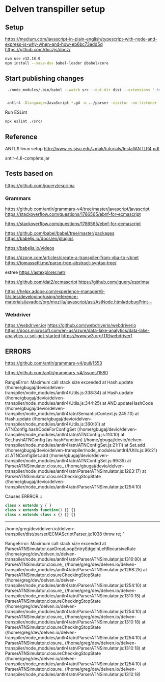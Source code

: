 # Delven transpiller setup


## Setup

https://medium.com/javascript-in-plain-english/typescript-with-node-and-express-js-why-when-and-how-eb6bc73edd5d
https://github.com/doczjs/docz/


```bash
nvm use v12.18.0
npm install --save-dev babel-loader @babel/core
```

## Start publishing changes 

```bash
 ./node_modules/.bin/babel --watch src --out-dir dist --extensions '.ts'  --source-maps inline


 antlr4 -Dlanguage=JavaScript *.g4 -o ../parser -visitor -no-listener
```

Run ESLint 
```bash
npx eslint ./src/
```

## Reference

ANTL$ linux setup
http://www.cs.sjsu.edu/~mak/tutorials/InstallANTLR4.pdf

antlr-4.8-complete.jar


## Tests based on 

https://github.com/jquery/esprima


### Grammars

https://github.com/antlr/grammars-v4/tree/master/javascript/javascript
https://stackoverflow.com/questions/1786565/ebnf-for-ecmascript

https://stackoverflow.com/questions/1786565/ebnf-for-ecmascript

https://github.com/babel/babel/tree/master/packages
https://babeljs.io/docs/en/plugins


https://babeljs.io/videos

https://dzone.com/articles/create-a-transpiler-from-vba-to-vbnet
https://tomassetti.me/parse-tree-abstract-syntax-tree/

estree 
https://astexplorer.net/

https://github.com/dat2/ecmascript
https://github.com/jquery/esprima/


https://helpx.adobe.com/experience-manager/6-5/sites/developing/using/reference-materials/javadoc/org/mozilla/javascript/ast/AstNode.html#debugPrint--
### Webdriver

https://webdriver.io/
https://github.com/webdriverio/webdriverio
https://docs.microsoft.com/en-us/azure/data-lake-analytics/data-lake-analytics-u-sql-get-started
https://www.w3.org/TR/webdriver1



## ERRORS

https://github.com/antlr/grammars-v4/pull/1553

https://github.com/antlr/grammars-v4/issues/1580

RangeError: Maximum call stack size exceeded
    at Hash.update (/home/gbugaj/devio/delven-transpiler/node_modules/antlr4/Utils.js:338:34)
    at Hash.update (/home/gbugaj/devio/delven-transpiler/node_modules/antlr4/Utils.js:344:25)
    at AND.updateHashCode (/home/gbugaj/devio/delven-transpiler/node_modules/antlr4/atn/SemanticContext.js:245:10)
    at Hash.update (/home/gbugaj/devio/delven-transpiler/node_modules/antlr4/Utils.js:360:31)
    at ATNConfig.hashCodeForConfigSet (/home/gbugaj/devio/delven-transpiler/node_modules/antlr4/atn/ATNConfig.js:110:10)
    at Set.hashATNConfig [as hashFunction] (/home/gbugaj/devio/delven-transpiler/node_modules/antlr4/atn/ATNConfigSet.js:21:11)
    at Set.add (/home/gbugaj/devio/delven-transpiler/node_modules/antlr4/Utils.js:96:21)
    at ATNConfigSet.add (/home/gbugaj/devio/delven-transpiler/node_modules/antlr4/atn/ATNConfigSet.js:99:35)
    at ParserATNSimulator.closure_ (/home/gbugaj/devio/delven-transpiler/node_modules/antlr4/atn/ParserATNSimulator.js:1263:17)
    at ParserATNSimulator.closureCheckingStopState (/home/gbugaj/devio/delven-transpiler/node_modules/antlr4/atn/ParserATNSimulator.js:1254:10)



Causes ERRROR ::
```JavaScript
class x extends y { }
class x extends function() {} {}
class x extends class x {} {} {}
```
---------------------

/home/greg/dev/delven.io/delven-transpiler/dist/parser/ECMAScriptParser.js:1038
	    	throw re;
	    	^

RangeError: Maximum call stack size exceeded
    at ParserATNSimulator.canDropLoopEntryEdgeInLeftRecursiveRule (/home/greg/dev/delven.io/delven-transpiler/node_modules/antlr4/atn/ParserATNSimulator.js:1316:80)
    at ParserATNSimulator.closure_ (/home/greg/dev/delven.io/delven-transpiler/node_modules/antlr4/atn/ParserATNSimulator.js:1268:25)
    at ParserATNSimulator.closureCheckingStopState (/home/greg/dev/delven.io/delven-transpiler/node_modules/antlr4/atn/ParserATNSimulator.js:1254:10)
    at ParserATNSimulator.closure_ (/home/greg/dev/delven.io/delven-transpiler/node_modules/antlr4/atn/ParserATNSimulator.js:1310:18)
    at ParserATNSimulator.closureCheckingStopState (/home/greg/dev/delven.io/delven-transpiler/node_modules/antlr4/atn/ParserATNSimulator.js:1254:10)
    at ParserATNSimulator.closure_ (/home/greg/dev/delven.io/delven-transpiler/node_modules/antlr4/atn/ParserATNSimulator.js:1310:18)
    at ParserATNSimulator.closureCheckingStopState (/home/greg/dev/delven.io/delven-transpiler/node_modules/antlr4/atn/ParserATNSimulator.js:1254:10)
    at ParserATNSimulator.closure_ (/home/greg/dev/delven.io/delven-transpiler/node_modules/antlr4/atn/ParserATNSimulator.js:1310:18)
    at ParserATNSimulator.closureCheckingStopState (/home/greg/dev/delven.io/delven-transpiler/node_modules/antlr4/atn/ParserATNSimulator.js:1254:10)
    at ParserATNSimulator.closure_ (/home/greg/dev/delven.io/delven-transpiler/node_modules/antlr4/atn/ParserATNSimulator.js:1310:18)
